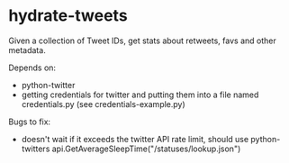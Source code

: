 hydrate-tweets
==============

Given a collection of Tweet IDs, get stats about retweets, favs and other metadata.

Depends on:

-  python-twitter
-  getting credentials for twitter and putting them into a file named credentials.py (see credentials-example.py)


Bugs to fix:

- doesn't wait if it exceeds the twitter API rate limit, should use python-twitters api.GetAverageSleepTime("/statuses/lookup.json")
